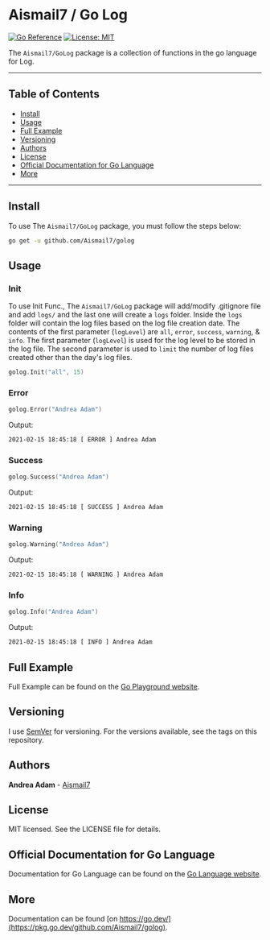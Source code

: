 # Aismail7 / Go Log

[![Go Reference](https://pkg.go.dev/badge/github.com/Aismail7/golog.svg)](https://pkg.go.dev/github.com/Aismail7/golog) [![License: MIT](https://img.shields.io/badge/License-MIT-yellow.svg)](https://opensource.org/licenses/MIT)

The `Aismail7/GoLog` package is a collection of functions in the go language for Log.

---

## Table of Contents

* [Install](#install)
* [Usage](#usage)
* [Full Example](#full-example)
* [Versioning](#versioning)
* [Authors](#authors)
* [License](#license)
* [Official Documentation for Go Language](#official-documentation-for-go-language)
* [More](#more)

---

## Install

To use The `Aismail7/GoLog` package, you must follow the steps below:

```sh
go get -u github.com/Aismail7/golog
```

## Usage

### Init

To use Init Func., The `Aismail7/GoLog` package will add/modify .gitignore file and add `logs/` and the last one will create a `logs` folder. Inside the `logs` folder will contain the log files based on the log file creation date. The contents of the first parameter (`logLevel`) are `all`, `error`, `success`, `warning`, & `info`. The first parameter (`logLevel`) is used for the log level to be stored in the log file. The second parameter is used to `limit` the number of log files created other than the day's log files.

```go
golog.Init("all", 15)
```

### Error

```go
golog.Error("Andrea Adam")
```

Output:

```sh
2021-02-15 18:45:18 [ ERROR ] Andrea Adam
```

### Success

```go
golog.Success("Andrea Adam")
```

Output:

```sh
2021-02-15 18:45:18 [ SUCCESS ] Andrea Adam
```

### Warning

```go
golog.Warning("Andrea Adam")
```

Output:

```sh
2021-02-15 18:45:18 [ WARNING ] Andrea Adam
```

### Info

```go
golog.Info("Andrea Adam")
```

Output:

```sh
2021-02-15 18:45:18 [ INFO ] Andrea Adam
```

## Full Example

Full Example can be found on the [Go Playground website](https://play.golang.com/p/zk2GlYUvClU).

## Versioning

I use [SemVer](https://semver.org/) for versioning. For the versions available, see the tags on this repository. 

## Authors

**Andrea Adam** - [Aismail7](https://github.com/Aismail7/)

## License

MIT licensed. See the LICENSE file for details.

## Official Documentation for Go Language

Documentation for Go Language can be found on the [Go Language website](https://golang.org/doc/).

## More

Documentation can be found [on https://go.dev/](https://pkg.go.dev/github.com/Aismail7/golog).
